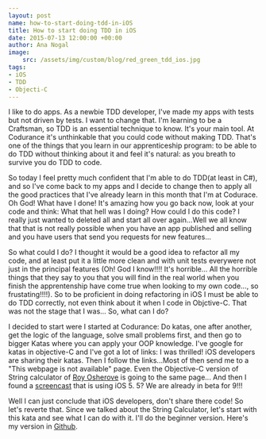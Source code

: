 ```yaml
---
layout: post
name: how-to-start-doing-tdd-in-iOS
title: How to start doing TDD in iOS
date: 2015-07-13 12:00:00 +00:00
author: Ana Nogal
image:
    src: /assets/img/custom/blog/red_green_tdd_ios.jpg
tags:
- iOS
- TDD
- Objecti-C
---
```


I like to do apps. As a newbie TDD developer, I've made my apps with tests but not driven by tests. I want to change that. I'm learning to be a Craftsman, so TDD is an essential technique to know. It's your main tool. At Codurance it's unthinkable that you could code without making TDD. That's one of the things that you learn in our apprenticeship program: to be able to do TDD without thinking about it and feel it's natural: as you breath to survive you do TDD to code.

So today I feel pretty much confident that I'm able to do TDD(at least in C#), and so I've come back to my apps and I decide to change then to apply all the good practices that I've already learn in this month that I'm at Codurace. Oh God! What have I done! It's amazing how you go back now, look at your code and think: What that hell was I doing? How could I do this code? I really just wanted to deleted all and start all over again...Well we all know that that is not really possible when you have an app published and selling and you have users that send you requests for new features...

So what could I do? I thought it would be a good idea to refactor all my code, and at least put it a little more clean and with unit tests everywere not just in the principal features (Oh! God I know!!!! It's horrible... All the horrible things that they say to you that you will find in the real world when you finish the apprentenship have come true when looking to my own code..., so frustating!!!!). So to be proficient in doing refactoring in iOS I must be able to do TDD correctly, not even think about it when I code in Objctive-C. That was not the stage that I was... So, what can I do?

I decided to start were I started at Codurance: Do katas, one after another, get the logic of the language, solve small problems first, and then go to bigger Katas where you can apply your OOP knowledge. I've google for katas in objective-C and I've got a lot of links: I was thrilled! iOS developers are sharing their katas. Then I follow the links...Most of then send me to a "This webpage is not available" page. Even the Objective-C version of String calculator of [Roy Osherove](http://osherove.com/tdd-kata-1/) is going to the same page... And then I found a [screencast](http://www.screencast.com/t/CfaYvoCMHE) that is using iOS 5. 5? We are already in beta for 9!!!

Well I can just conclude that iOS developers, don't share there code! So let's reverte that. Since we talked about the String Calculator, let's start with this kata and see what I can do with it. I'll do the beginner version. Here's my version in [Github](https://github.com/ananogal/StringCalculator).
